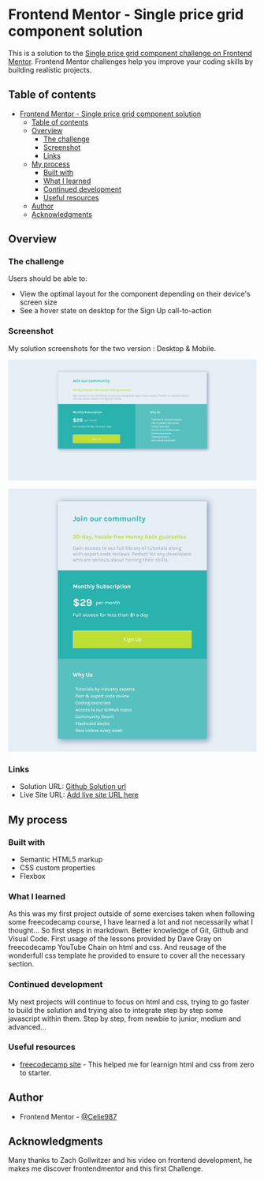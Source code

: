 # Frontend Mentor - Single price grid component solution

This is a solution to the [Single price grid component challenge on Frontend Mentor](https://www.frontendmentor.io/challenges/single-price-grid-component-5ce41129d0ff452fec5abbbc). Frontend Mentor challenges help you improve your coding skills by building realistic projects. 

## Table of contents

- [Frontend Mentor - Single price grid component solution](#frontend-mentor---single-price-grid-component-solution)
  - [Table of contents](#table-of-contents)
  - [Overview](#overview)
    - [The challenge](#the-challenge)
    - [Screenshot](#screenshot)
    - [Links](#links)
  - [My process](#my-process)
    - [Built with](#built-with)
    - [What I learned](#what-i-learned)
    - [Continued development](#continued-development)
    - [Useful resources](#useful-resources)
  - [Author](#author)
  - [Acknowledgments](#acknowledgments)


## Overview

### The challenge

Users should be able to:

- View the optimal layout for the component depending on their device's screen size
- See a hover state on desktop for the Sign Up call-to-action

### Screenshot

My solution screenshots for the two version : Desktop & Mobile.

![Desktop Screenshot](./Screenshots/Desktop%20screenshot%20Frontend%20Mentor%20Single%20Price%20Grid%20Component.png)

![Mobile Screenshot](./Screenshots/Mobile%20screenshot%20Frontend%20Mentor%20Single%20Price%20Grid%20Component.png)


### Links

- Solution URL: [Github Solution url](https://github.com/Celie987/single-price-grid-component-master)
- Live Site URL: [Add live site URL here](https://your-live-site-url.com)

## My process

### Built with

- Semantic HTML5 markup
- CSS custom properties
- Flexbox

### What I learned

As this was my first project outside of some exercises taken when following some freecodecamp course, I have learned a lot and not necessarily what I thought...
So first steps in markdown.
Better knowledge of Git, Github and Visual Code.
First usage of the lessons provided by Dave Gray on freecodecamp YouTube Chain on html and css.
And reusage of the wonderfull css template he provided to ensure to cover all the necessary section.

### Continued development

My next projects will continue to focus on html and css, trying to go faster to build the solution and trying also to integrate step by step some javascript within them.
Step by step, from newbie to junior, medium and advanced...

### Useful resources

- [freecodecamp site](https://www.freecodecamp.org) - This helped me for learnign html and css from zero to starter.

## Author

- Frontend Mentor - [@Celie987](https://www.frontendmentor.io/profile/Celie987)


## Acknowledgments

Many thanks to Zach Gollwitzer and his video on frontend development, he makes me discover frontendmentor and this first Challenge. 
